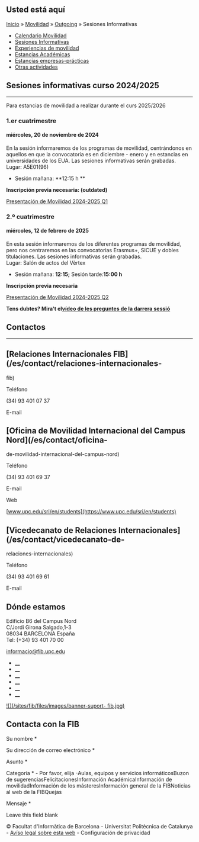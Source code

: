 ## Usted está aquí

[Inicio](/es) » [Movilidad](/es/movilidad) »
[Outgoing](/es/movilidad/outgoing) » Sesiones Informativas

  * [Calendario Movilidad](/es/movilidad/outgoing/calendario-movilidad)
  * [Sesiones Informativas](/es/movilidad/outgoing/sesiones-informativas)
  * [Experiencias de movilidad](/es/movilidad/outgoing/experiencias-de-movilidad)
  * [Estancias Académicas](/es/movilidad/outgoing/estancias-academicas)
  * [Estancias empresas-prácticas](/es/movilidad/outgoing/estancias-empresas-practicas)
  * [Otras actividades](/es/movilidad/outgoing/otras-actividades)

## Sesiones informativas curso 2024/2025

* * *

Para estancias de movilidad a realizar durante el curs 2025/2026

### 1.er cuatrimestre

#### **miércoles, 20 de noviembre de 2024**

En la sesión informaremos de los programas de movilidad, centrándonos en
aquellos en que la convocatoria es en diciembre - enero y en estancias en
universidades de los EUA. Las sesiones informativas serán grabadas.  
Lugar:  A5E01(96)

  * Sesión mañana: **12:15  h **

**Inscripción previa necesaria: (outdated)**

[](/sites/fib/files/documents/fib/presentacio-mobilitat-nov-2024.pdf)

[ Presentación de Movilidad 2024-2025 Q1
](/sites/fib/files/documents/fib/presentacio-mobilitat-nov-2024.pdf)



### 2.º cuatrimestre

#### **miércoles, 12 de febrero de 2025**

En esta sesión informaremos de los diferentes programas de movilidad, pero nos
centraremos en las convocatorias Erasmus+, SICUE y dobles titulaciones. Las
sesiones informativas serán grabadas.  
Lugar: Salón de actos del Vèrtex

  * Sesión mañana: **12:15;**  Sesión tarde:**15:00 h**

**Inscripción previa necesaria**

[](/sites/fib/files/documents/mobilitat/presentacio-mobilitat-febrer-25.pdf)

[ Presentación de Movilidad 2024-2025 Q2
](/sites/fib/files/documents/mobilitat/presentacio-mobilitat-febrer-25.pdf)



**Tens dubtes? Mira't el[vídeo de les preguntes de la darrera
sessió](http://youtu.be/D_TrFiQHQCw)**

## Contactos

* * *

## [Relaciones Internacionales FIB](/es/contact/relaciones-internacionales-
fib)

Teléfono

(34) 93 401 07 37

E-mail

## [Oficina de Movilidad Internacional del Campus Nord](/es/contact/oficina-
de-movilidad-internacional-del-campus-nord)

Teléfono

(34) 93 401 69 37

E-mail

Web

[www.upc.edu/sri/en/students](https://www.upc.edu/sri/en/students)

## [Vicedecanato de Relaciones Internacionales](/es/contact/vicedecanato-de-
relaciones-internacionales)

Teléfono

(34) 93 401 69 61

E-mail

## Dónde estamos

Edificio B6 del Campus Nord  
C/Jordi Girona Salgado,1-3  
08034 BARCELONA España  
Tel: (+34) 93 401 70 00

[informacio@fib.upc.edu](mailto:informacio@fib.upc.edu)

  * [__](/es/noticies/rss.rss)
  * [__](https://www.facebook.com/fib.upc)
  * [__](https://twitter.com/fib_upc)
  * [__](https://www.flickr.com/photos/fib-upc/albums)
  * [__](https://www.youtube.com/user/mediafib)
  * [__](https://www.instagram.com/fib.upc/)

[![](/sites/fib/files/images/banner-suport-
fib.jpg)](http://suport.fib.upc.edu)

## Contacta con la FIB

Su nombre *

Su dirección de correo electrónico *

Asunto *

Categoría * \- Por favor, elija -Aulas, equipos y servicios informáticosBuzon
de sugerenciasFelicitacionesInformación AcadémicaInformación de
movilidadInformación de los másteresInformación general de la FIBNoticias al
web de la FIBQuejas

Mensaje *

Leave this field blank

© Facultat d'Informàtica de Barcelona - Universitat Politècnica de Catalunya -
[Avíso legal sobre esta web](/es/aviso-legal-sobre-esta-web) \- Configuración
de privacidad

